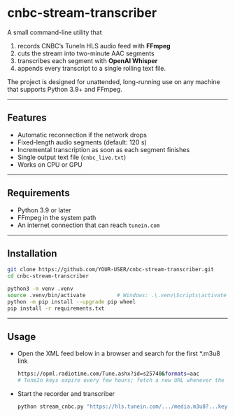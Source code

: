 # cnbc-stream-transcriber

A small command-line utility that

1. records CNBC’s TuneIn HLS audio feed with **FFmpeg**  
2. cuts the stream into two-minute AAC segments  
3. transcribes each segment with **OpenAI Whisper**  
4. appends every transcript to a single rolling text file.

The project is designed for unattended, long-running use on any machine that supports Python 3.9+ and FFmpeg.

---

## Features

* Automatic reconnection if the network drops
* Fixed-length audio segments (default: 120 s)
* Incremental transcription as soon as each segment finishes
* Single output text file (`cnbc_live.txt`)
* Works on CPU or GPU

---

## Requirements

* Python 3.9 or later  
* FFmpeg in the system path  
* An internet connection that can reach `tunein.com`  

---

## Installation

```bash
git clone https://github.com/YOUR-USER/cnbc-stream-transcriber.git
cd cnbc-stream-transcriber

python3 -m venv .venv
source .venv/bin/activate          # Windows: .\.venv\Scripts\activate
python -m pip install --upgrade pip wheel
pip install -r requirements.txt
```

---

## Usage
* Open the XML feed below in a browser and search for the first *.m3u8 link
  ```bash
  https://opml.radiotime.com/Tune.ashx?id=s25740&formats=aac
  # TuneIn keys expire every few hours; fetch a new URL whenever the script cannot reconnect.)
  ```
* Start the recorder and transcriber
  ```bash
  python stream_cnbc.py "https://hls.tunein.com/.../media.m3u8?...key=XXXX"
  ```

